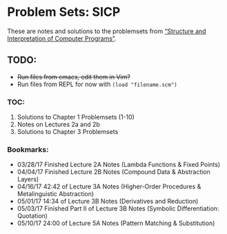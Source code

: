 # Problem Sets: SICP

These are notes and solutions to the problemsets from [“Structure and Interpretation of Computer Programs”](https://mitpress.mit.edu/sicp/full-text/book/book.html).

## TODO:
- ~~Run files from emacs, edit them in Vim?~~
- Run files from REPL for now with `(load "filename.scm")`

### TOC:
1. Solutions to Chapter 1 Problemsets (1-10)
2. Notes on Lectures 2a and 2b
3. Solutions to Chapter 3 Problemsets

### Bookmarks:
- 03/28/17 Finished Lecture 2A Notes (Lambda Functions & Fixed Points)
- 04/04/17 Finished Lecture 2B Notes (Compound Data & Abstraction Layers)
- 04/16/17 42:42 of Lecture 3A Notes (Higher-Order Procedures & Metalinguistic Abstraction)
- 05/01/17 14:34 of Lecture 3B Notes (Derivatives and Reduction)
- 05/03/17 Finished Part II of Lecture 3B Notes (Symbolic Differentiation: Quotation)
- 05/10/17 24:00 of Lecture 5A Notes (Pattern Matching & Substitution)
